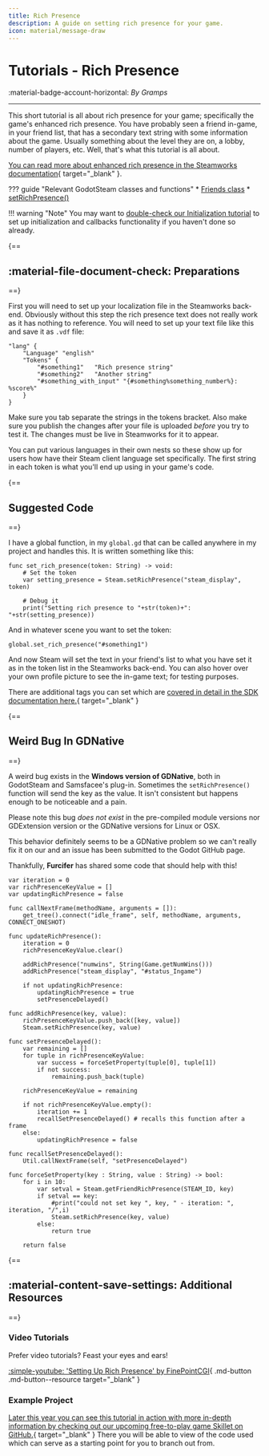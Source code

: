 ```yaml
---
title: Rich Presence
description: A guide on setting rich presence for your game.
icon: material/message-draw
---
```


# Tutorials - Rich Presence
:material-badge-account-horizontal: _By Gramps_

---

This short tutorial is all about rich presence for your game; specifically the game's enhanced rich presence. You have probably seen a friend in-game, in your friend list, that has a secondary text string with some information about the game. Usually something about the level they are on, a lobby, number of players, etc. Well, that's what this tutorial is all about.

[You can read more about enhanced rich presence in the Steamworks documentation](https://partner.steamgames.com/doc/features/enhancedrichpresence){ target="\_blank" }.

??? guide "Relevant GodotSteam classes and functions"
	* [Friends class](../classes/friends.md)
		* [setRichPresence()](../classes/friends.md#setrichpresence)

!!! warning "Note"
	You may want to [double-check our Initialization tutorial](initializing.md) to set up initialization and callbacks functionality if you haven't done so already.

{==
## :material-file-document-check: Preparations
==}

First you will need to set up your localization file in the Steamworks back-end. Obviously without this step the rich presence text does not really work as it has nothing to reference. You will need to set up your text file like this and save it as `.vdf` file:

```gdscript
"lang" {
	"Language" "english"
	"Tokens" {
		"#something1"   "Rich presence string"
		"#something2"   "Another string"
		"#something_with_input"	"{#something%something_number%}: %score%"
	}
}
```

Make sure you tab separate the strings in the tokens bracket. Also make sure you publish the changes after your file is uploaded _before_ you try to test it. The changes must be live in Steamworks for it to appear.

You can put various languages in their own nests so these show up for users how have their Steam client language set specifically. The first string in each token is what you'll end up using in your game's code.

{==
## Suggested Code
==}

I have a global function, in my `global.gd` that can be called anywhere in my project and handles this. It is written something like this:

```gdscript
func set_rich_presence(token: String) -> void:
	# Set the token
	var setting_presence = Steam.setRichPresence("steam_display", token)

	# Debug it
	print("Setting rich presence to "+str(token)+": "+str(setting_presence))
```

And in whatever scene you want to set the token:

```gdscript
global.set_rich_presence("#something1")
```

And now Steam will set the text in your friend's list to what you have set it as in the token list in the Steamworks back-end. You can also hover over your own profile picture to see the in-game text; for testing purposes.

There are additional tags you can set which are [covered in detail in the SDK documentation here.](https://partner.steamgames.com/doc/api/ISteamFriends#SetRichPresence){ target="\_blank" }

{==
## Weird Bug In GDNative
==}

A weird bug exists in the **Windows version of GDNative**, both in GodotSteam and Samsfacee's plug-in. Sometimes the `setRichPresence()` function will send the key as the value. It isn't consistent but happens enough to be noticeable and a pain.

Please note this bug *does not exist* in the pre-compiled module versions nor GDExtension version or the GDNative versions for Linux or OSX.

This behavior definitely seems to be a GDNative problem so we can't really fix it on our and an issue has been submitted to the Godot GitHub page.

Thankfully, **Furcifer** has shared some code that should help with this!

```gdscript
var iteration = 0
var richPresenceKeyValue = []
var updatingRichPresence = false

func callNextFrame(methodName, arguments = []):
	get_tree().connect("idle_frame", self, methodName, arguments, CONNECT_ONESHOT)

func updateRichPresence():
	iteration = 0
	richPresenceKeyValue.clear()
	
	addRichPresence("numwins", String(Game.getNumWins()))
	addRichPresence("steam_display", "#status_Ingame")

	if not updatingRichPresence:
		updatingRichPresence = true
		setPresenceDelayed()

func addRichPresence(key, value):
	richPresenceKeyValue.push_back([key, value])
	Steam.setRichPresence(key, value)

func setPresenceDelayed():
	var remaining = []
	for tuple in richPresenceKeyValue:
		var success = forceSetProperty(tuple[0], tuple[1])
		if not success:
			remaining.push_back(tuple)
	
	richPresenceKeyValue = remaining
	
	if not richPresenceKeyValue.empty():
		iteration += 1
		recallSetPresenceDelayed() # recalls this function after a frame
	else:
		updatingRichPresence = false

func recallSetPresenceDelayed():
	Util.callNextFrame(self, "setPresenceDelayed")

func forceSetProperty(key : String, value : String) -> bool:
	for i in 10:
		var setval = Steam.getFriendRichPresence(STEAM_ID, key)
		if setval == key:
			#print("could not set key ", key, " - iteration: ", iteration, "/",i)
			Steam.setRichPresence(key, value)
		else:
			return true
	
	return false
```

{==
## :material-content-save-settings: Additional Resources
==}

### Video Tutorials

Prefer video tutorials? Feast your eyes and ears!

[ :simple-youtube: 'Setting Up Rich Presence' by FinePointCGI](https://www.youtube.com/watch?v=VCwNxfYZ8Cw&t=4762s){ .md-button .md-button--resource target="\_blank" }

### Example Project

[Later this year you can see this tutorial in action with more in-depth information by checking out our upcoming free-to-play game Skillet on GitHub.](https://github.com/GodotSteam/Skillet){ target="\_blank" } There you will be able to view of the code used which can serve as a starting point for you to branch out from.